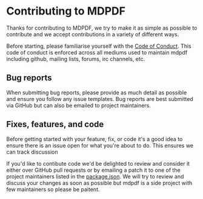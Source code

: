 # Contributing to MDPDF

Thanks for contributing to MDPDF, we try to make it as simple as possible to contribute and we accept contributions in a variety of different ways.

Before starting, please familiarise yourself with the [Code of Conduct](./CODE_OF_CONDUCT.md). This code of conduct is enforced across all mediums used to maintain mdpdf including github, mailing lists, forums, irc channels, etc.

## Bug reports

When submitting bug reports, please provide as much detail as possible and ensure you follow any issue templates. Bug reports are best submitted via GitHub but can also be emailed to project maintainers.

## Fixes, features, and code

Before getting started with your feature, fix, or code it's a good idea to ensure there is an issue open for what you're about to do. This ensures we can track discussion

If you'd like to contibute code we'd be delighted to review and consider it either over GitHub pull requests or by emailing a patch it to one of the project maintainers listed in the [package.json](./package.json). We will try to review and discuss your changes as soon as possible but mdpdf is a side project with few maintainers so please be paitent.
